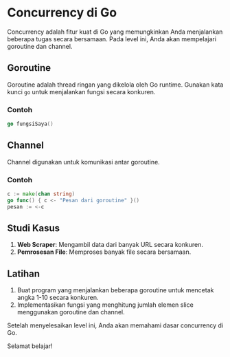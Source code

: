 # Concurrency di Go

Concurrency adalah fitur kuat di Go yang memungkinkan Anda menjalankan beberapa tugas secara bersamaan. Pada level ini, Anda akan mempelajari goroutine dan channel.

## Goroutine

Goroutine adalah thread ringan yang dikelola oleh Go runtime. Gunakan kata kunci `go` untuk menjalankan fungsi secara konkuren.

### Contoh

```go
go fungsiSaya()
```

## Channel

Channel digunakan untuk komunikasi antar goroutine.

### Contoh

```go
c := make(chan string)
go func() { c <- "Pesan dari goroutine" }()
pesan := <-c
```

## Studi Kasus

1. **Web Scraper**: Mengambil data dari banyak URL secara konkuren.
2. **Pemrosesan File**: Memproses banyak file secara bersamaan.

## Latihan

1. Buat program yang menjalankan beberapa goroutine untuk mencetak angka 1-10 secara konkuren.
2. Implementasikan fungsi yang menghitung jumlah elemen slice menggunakan goroutine dan channel.

Setelah menyelesaikan level ini, Anda akan memahami dasar concurrency di Go.

Selamat belajar!